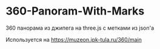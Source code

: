 # 360-Panoram-With-Marks
360 панорама из джипега на three.js с метками из json'a

Используется на https://muzeon.ipk-tula.ru/360/main
